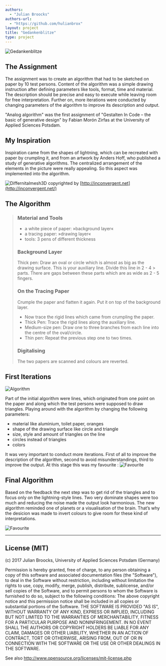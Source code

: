 ```yaml
--- 
authors: 
  - "Julian Broocks"
authors-url: 
  - "https://github.com/hulianbrox"
layout: project
title: "Gedankenblitze"
type: project
---
```

![Gedankenblitze](splash.png)

## The Assignment

The assignment was to create an algorithm that had to be sketched on paper by 10 test persons. Content of the algorithm was a simple drawing instruction after defining parameters like tools, format, time and material. The description should be precise and easy to execute while leaving room for free interpretation. Further on, more iterations were conducted by changing parameters of the algorithm to improve its description and output.

"Analog algorithm" was the first assignment of "Gestalten In Code – the basic of generative design" by Fabian Morón Zirfas at the University of Applied Sciences Potsdam.

## My Inspiration 
Inspiration came from the shapes of lightning, which can be recreated with paper by crumpling it, and from an artwork by Anders Hoff, who published a study of generative algorithms. The centralized arrangement of the elements in the picture were really appealing. So this aspect was implemented into the algorithm. 

![Differnitalmesh3D](./assets/images/inconvergent.png)
copyrighted by [http://inconvergent.net](http://inconvergent.net/) 

## The Algorithm 

> ### Material and Tools 
> * a white piece of paper: »background layer«   
> * a tracing paper: »drawing layer«   
> * tools: 3 pens of different thickness
> 
> ### Background Layer 
> Thick pen: Draw an oval or circle which is almost as big as the drawing surface. This is your auxiliary line. Divide this line in 2 - 4 > parts. There are gaps between these parts which are as wide as 2 - 5 fingers. 
> 
> ### On the Tracing Paper 
> Crumple the paper and flatten it again. Put it on top of the background layer. 
> 
> * Now trace the rigid lines which came from crumpling the paper.  
> * Thick Pen: Trace the rigid lines along the auxiliary line.   
> * Medium-size pen: Draw one to three branches from each line into the centre of the oval/circle.  
> * Thin pen: Repeat the previous step one to two times. 
> 
> ### Digitalising 
> The two papers are scanned and colours are reverted.

## First Iterations 

![Algorithm](./assets/images/ball.png)

Part of the initial algorithm were lines, which originated from one point on the paper and along which the test persons were supposed to draw triangles. Playing around with the algorithm by changing the following parameters:

* material like aluminium, toilet paper, oranges
* shape of the drawing surface like circle and triangle
* size, style and amount of triangles on the line 
* circles instead of triangles
* colors


It was very important to conduct more iterations. First of all to improve the description of the algorithm, second to avoid misunderstandings, third to improve the output. At this stage this was my favourite : ![Favourite](./assets/images/gut.png)

## Final Algorithm 
Based on the feedback the next step was to get rid of the triangles and to focus only on the lightning-style lines. Two very dominate shapes were too much and reducing the noise made the output look harmonious. The new algorithm reminded one of planets or a visualisation of the brain. That’s why the desicion was made to invert colours to give room for these kind of interpretations.   

![Favourite](./assets/images/ball.png)

- - - 
## License (MIT) 

(c) 2017 Julian Broocks, University of Applied Sciences Potsdam (Germany)

Permission is hereby granted, free of charge, to any person obtaining a copy of this software and associated documentation files (the "Software"), to deal in the Software without restriction, including without limitation the rights to use, copy, modify, merge, publish, distribute, sublicense, and/or sell copies of the Software, and to permit persons to whom the Software is furnished to do so, subject to the following conditions: The above copyright notice and this permission notice shall be included in all copies or substantial portions of the Software. THE SOFTWARE IS PROVIDED "AS IS", WITHOUT WARRANTY OF ANY KIND, EXPRESS OR IMPLIED, INCLUDING BUT NOT LIMITED TO THE WARRANTIES OF MERCHANTABILITY, FITNESS FOR A PARTICULAR PURPOSE AND NONINFRINGEMENT. IN NO EVENT SHALL THE AUTHORS OR COPYRIGHT HOLDERS BE LIABLE FOR ANY CLAIM, DAMAGES OR OTHER LIABILITY, WHETHER IN AN ACTION OF CONTRACT, TORT OR OTHERWISE, ARISING FROM, OUT OF OR IN CONNECTION WITH THE SOFTWARE OR THE USE OR OTHER DEALINGS IN THE SOFTWARE.

See also http://www.opensource.org/licenses/mit-license.php
